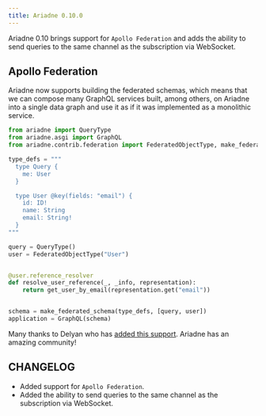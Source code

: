 ```yaml
---
title: Ariadne 0.10.0
---
```


Ariadne 0.10 brings support for `Apollo Federation` and adds the ability to send queries to the same channel as the subscription via WebSocket.


<!--truncate-->


## Apollo Federation

Ariadne now supports building the federated schemas, which means that we can compose many GraphQL services built, among others, on Ariadne into a single data graph and use it as if it was implemented as a monolithic service.

```python
from ariadne import QueryType
from ariadne.asgi import GraphQL
from ariadne.contrib.federation import FederatedObjectType, make_federated_schema

type_defs = """
  type Query {
    me: User
  }

  type User @key(fields: "email") {
    id: ID!
    name: String
    email: String!
  }
"""

query = QueryType()
user = FederatedObjectType("User")


@user.reference_resolver
def resolve_user_reference(_, _info, representation):
    return get_user_by_email(representation.get("email"))


schema = make_federated_schema(type_defs, [query, user])
application = GraphQL(schema)
```

Many thanks to Delyan who has [added this support](https://github.com/mirumee/ariadne/pull/285). Ariadne has an amazing community!


## CHANGELOG

- Added support for `Apollo Federation`.
- Added the ability to send queries to the same channel as the subscription via WebSocket.
